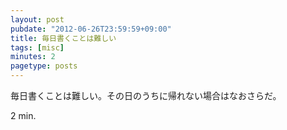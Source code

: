 ```yaml
---
layout: post
pubdate: "2012-06-26T23:59:59+09:00"
title: 毎日書くことは難しい
tags: [misc]
minutes: 2
pagetype: posts
---
```

毎日書くことは難しい。その日のうちに帰れない場合はなおさらだ。

2 min.
